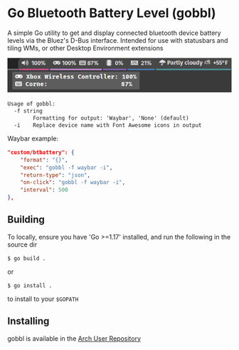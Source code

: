 # Go Bluetooth Battery Level (gobbl)

A simple Go utility to get and display connected bluetooth device battery levels via the Bluez's D-Bus interface. Intended for use with statusbars and tiling WMs, or other Desktop Environment extensions

![gobbl running in Waybar in Sway](docs/gobbl_waybar.png)

```
Usage of gobbl:
  -f string
        Formatting for output: 'Waybar', 'None' (default)
  -i    Replace device name with Font Awesome icons in output
```

Waybar example:
```json
"custom/btbattery": {
    "format": "{}",
    "exec": "gobbl -f waybar -i",
    "return-type": "json",
    "on-click": "gobbl -f waybar -i",
    "interval": 500
},
```

## Building

To locally, ensure you have 'Go >=1.17' installed, and run the following in the source dir

```
$ go build . 
```

or 

```
$ go install .
```

to install to your `$GOPATH`

## Installing

gobbl is available in the [Arch User Repository](https://aur.archlinux.org/packages/gobbl)
